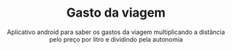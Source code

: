 <h1 align="center">Gasto da viagem</h1>
<p align="center">Aplicativo android para saber os gastos da viagem multiplicando a distância pelo preço por litro e dividindo pela autonomia</p>
<p align="center">
  <img src"" />
</p>

